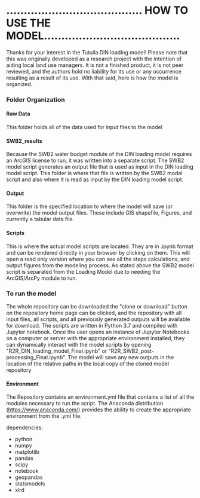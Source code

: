 # ....................................... HOW TO USE THE MODEL.......................................
Thanks for your interest in the Tutuila DIN loading model! Please note that this was originally developed as a research project with the intention of aiding local land use managers. It is not a finished product, it is not peer reviewed, and the authors hold no liability for its use or any occurrence resulting as a result of its use.   With that said, here is how the model is organized.

### Folder Organization 

#### Raw Data
This folder holds all of the data used for input files to the model

#### SWB2_results
Because the SWB2 water budget module of the DIN loading model requires an ArcGIS license to run, it was written into a separate script. 
The SWB2 model script generates an output file that is used as input in the DIN loading model script. This folder is where that file is
written by the SWB2 model script and also where it is read as input by the DIN loading model script.

#### Output
This folder is the specified location to where the model will save (or overwrite) the model output files. These include GIS
shapefile, Figures, and currently a tabular data file.


#### Scripts
This is where the actual model scripts are located. They are in .ipynb format and can be rendered directly in your browser
by clicking on them. This will open a read only version where you can see all the steps calculations, and output figures from 
the modeling process. As stated above the SWB2 model script is separated from the Loading Model due to needing the ArcGIS/ArcPy
module to run.



 ### To run the model   

The whole repository can be downloaded the "clone or download" button on the repository home page can be clicked, and the
repository with all input files, all scripts, and all previously generated outputs will be available for download. 
The scripts are written in Python 3.7 and compiled with Jupyter notebook. Once the user opens an instance of Jupyter Notebooks 
on a computer or server with the appropriate environment installed, they can dynamically interact with the model scripts by 
opening "R2R_DIN_loading_model_Final.ipynb" or "R2R_SWB2_post-processing_Final.ipynb". The model will save any new outputs in the
location of the relative paths in the local copy of the cloned model repository


#### Environment
The Repository contains an environment.yml file that contains a list of all the modules necessary to run the script.
The Anaconda distribution (https://www.anaconda.com/) provides the ability to create the appropriate environment from the .yml file. 

dependencies:
  - python
  - numpy
  - matplotlib
  - pandas
  - scipy
  - notebook 
  - geopandas
  - statsmodels
  - xlrd
